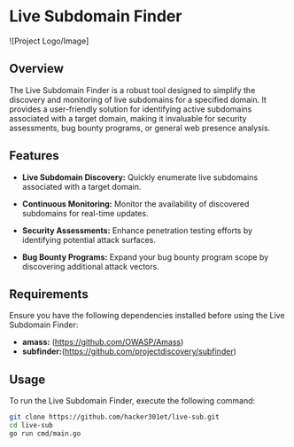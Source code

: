 # Live Subdomain Finder

![Project Logo/Image]

## Overview

The Live Subdomain Finder is a robust tool designed to simplify the discovery and monitoring of live subdomains for a specified domain. It provides a user-friendly solution for identifying active subdomains associated with a target domain, making it invaluable for security assessments, bug bounty programs, or general web presence analysis.

## Features

- **Live Subdomain Discovery:** Quickly enumerate live subdomains associated with a target domain.

- **Continuous Monitoring:** Monitor the availability of discovered subdomains for real-time updates.

- **Security Assessments:** Enhance penetration testing efforts by identifying potential attack surfaces.

- **Bug Bounty Programs:** Expand your bug bounty program scope by discovering additional attack vectors.

## Requirements

Ensure you have the following dependencies installed before using the Live Subdomain Finder:

- **amass:** (https://github.com/OWASP/Amass)
- **subfinder:**(https://github.com/projectdiscovery/subfinder)

## Usage

To run the Live Subdomain Finder, execute the following command:

```bash
git clone https://github.com/hacker301et/live-sub.git
cd live-sub
go run cmd/main.go
```

